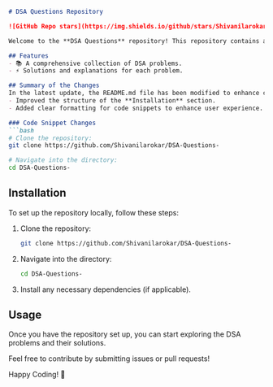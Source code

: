 ```markdown
# DSA Questions Repository

![GitHub Repo stars](https://img.shields.io/github/stars/Shivanilarokar/DSA-Questions-) ![GitHub forks](https://img.shields.io/github/forks/Shivanilarokar/DSA-Questions-) ![GitHub issues](https://img.shields.io/github/issues/Shivanilarokar/DSA-Questions-)

Welcome to the **DSA Questions** repository! This repository contains a collection of Data Structures and Algorithms (DSA) problems designed to help you enhance your coding skills.

## Features
- 📚 A comprehensive collection of DSA problems.
- ⚡ Solutions and explanations for each problem.

## Summary of the Changes
In the latest update, the README.md file has been modified to enhance clarity and readability. The following changes were made:
- Improved the structure of the **Installation** section.
- Added clear formatting for code snippets to enhance user experience.

### Code Snippet Changes
```bash
# Clone the repository:
git clone https://github.com/Shivanilarokar/DSA-Questions-

# Navigate into the directory:
cd DSA-Questions-
```

## Installation
To set up the repository locally, follow these steps:

1. Clone the repository:
    ```bash
    git clone https://github.com/Shivanilarokar/DSA-Questions-
    ```

2. Navigate into the directory:
    ```bash
    cd DSA-Questions-
    ```

3. Install any necessary dependencies (if applicable).

## Usage
Once you have the repository set up, you can start exploring the DSA problems and their solutions. 

Feel free to contribute by submitting issues or pull requests!

Happy Coding! 🚀
```